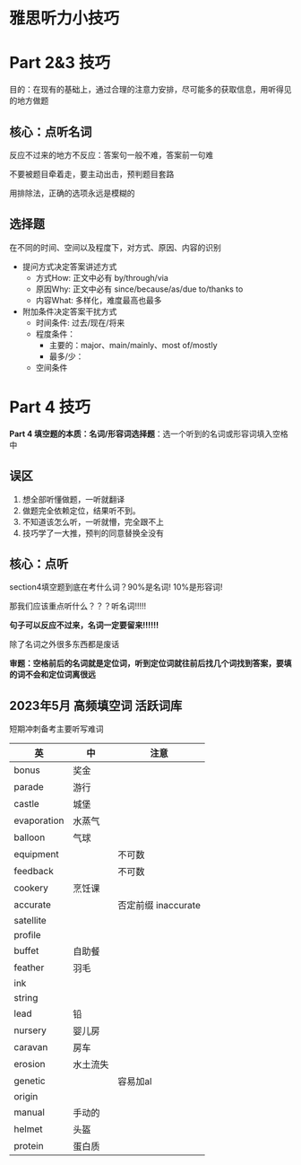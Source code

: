 # 雅思听力小技巧

# Part 2&3 技巧

目的：在现有的基础上，通过合理的注意力安排，尽可能多的获取信息，用听得见的地方做题

## 核心：点听名词

反应不过来的地方不反应：答案句一般不难，答案前一句难

不要被题目牵着走，要主动出击，预判题目套路

用排除法，正确的选项永远是模糊的

## 选择题

在不同的时间、空间以及程度下，对方式、原因、内容的识别

* 提问方式决定答案讲述方式
  * 方式How: 正文中必有 by/through/via
  * 原因Why: 正文中必有 since/because/as/due to/thanks to
  * 内容What: 多样化，难度最高也最多
* 附加条件决定答案干扰方式
  * 时间条件: 过去/现在/将来
  * 程度条件：
    * 主要的：major、main/mainly、most of/mostly
    * 最多/少：
  * 空间条件

# Part 4 技巧

**Part 4 填空题的本质：名词/形容词选择题**：选一个听到的名词或形容词填入空格中

## 误区

1. 想全部听懂做题，一听就翻译
2. 做题完全依赖定位，结果听不到。
3. 不知道该怎么听，一听就懵，完全跟不上
4. 技巧学了一大推，预判的同意替换全没有

## 核心：点听

section4填空题到底在考什么词？90%是名词! 10%是形容词!

那我们应该重点听什么？？？听名词!!!!!

**句子可以反应不过来，名词一定要留来!!!!!!**

除了名词之外很多东西都是废话

**审题：空格前后的名词就是定位词，听到定位词就往前后找几个词找到答案，要填的词不会和定位词离很远**

## 2023年5月 高频填空词 活跃词库

短期冲刺备考主要听写难词

英|中|注意
-|-|-
bonus|奖金|
parade|游行|
castle|城堡|
evaporation|水蒸气|
balloon|气球|
equipment| |不可数
feedback| |不可数
cookery|烹饪课
accurate| |否定前缀 inaccurate
satellite|
profile|
buffet|自助餐
feather|羽毛
ink|
string|
lead|铅
nursery|婴儿房
caravan|房车
erosion|水土流失
genetic| |容易加al
origin|
manual|手动的
helmet|头盔
protein|蛋白质